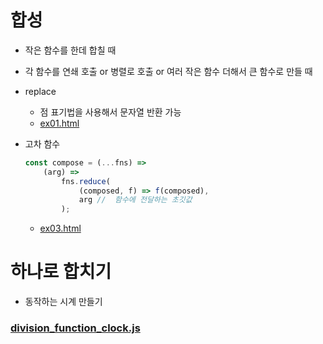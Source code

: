 # 합성
+ 작은 함수를 한데 합칠 때
+ 각 함수를 연쇄 호출 or 병렬로 호출 or 여러 작은 함수 더해서 큰 함수로 만들 때

+ replace
    + 점 표기법을 사용해서 문자열 반환 가능
    + [ex01.html](https://github.com/luster1031/Learning-react_practice/blob/main/chapter-03/08_composition/ex01.html)

+ 고차 함수
    ```js
    const compose = (...fns) => 
        (arg) =>   
            fns.reduce(
                (composed, f) => f(composed),
                arg //  함수에 전달하는 초깃값
            );
    ```
    + [ex03.html](https://github.com/luster1031/Learning-react_practice/blob/main/chapter-03/08_composition/ex03.html)


# 하나로 합치기
+ 동작하는 시계 만들기
### [division_function_clock.js](https://github.com/luster1031/Learning-react_practice/blob/main/chapter-03/08_composition/division_function_clock.js)
